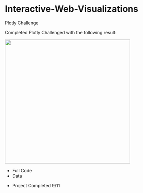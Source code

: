 # Interactive-Web-Visualizations
Plotly Challenge

Completed Plotly Challenged with the following result:

<img src="https://github.com/CLyseT/Interactive-Web-Visualizations/blob/main/Images%20File/Screen%20Shot%202021-09-11%20at%209.38.52%20AM.png" width=400>



* <link src="https://github.com/CLyseT/Interactive-Web-Visualizations/tree/main/Code%20Files"> Full Code </link>

* <link src="https://github.com/CLyseT/Interactive-Web-Visualizations/tree/main/Data%20Files"> Data </link> 

* Project Completed 9/11

